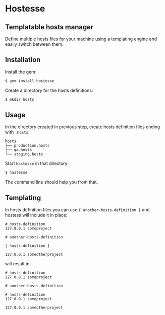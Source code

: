 Hostesse
========

Templatable hosts manager
-------------------------

Define multiple hosts files for your machine using a templating engine and easily switch between them.

Installation
------------

Install the gem:

```bash
$ gem install hostesse
```

Create a directory for the hosts definitions:

```bash
$ mkdir hosts
```

Usage
-----

In the directory created in previous step, create hosts definition files ending with `.hosts`:

```
hosts
├── production.hosts
├── qa.hosts
└── staging.hosts
```

Start `hostesse` in that directory:

```bash
$ hostesse
```

The command line should help you from that.

Templating
----------

In hosts definition files you can use `{ another-hosts-definition }` and hostess will include it in place:

```
# hosts-definition
127.0.0.1 someproject
```

```
# another-hosts-definition

{ hosts-definition }

127.0.0.1 someotherproject
```

will result in:


```
# hosts-definition
127.0.0.1 someproject
```

```
# another-hosts-definition

# hosts-definition
127.0.0.1 someproject

127.0.0.1 someotherproject
```
